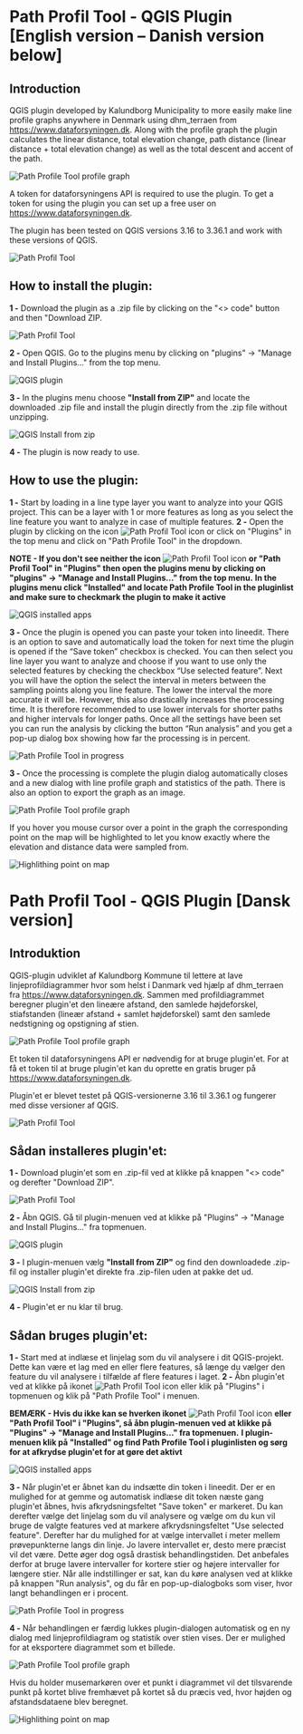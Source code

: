 # Path Profil Tool - QGIS Plugin [English version – Danish version below]

## Introduction
QGIS plugin developed by Kalundborg Municipality to more easily make line profile graphs anywhere in Denmark using dhm_terraen from https://www.dataforsyningen.dk.
Along with the profile graph the plugin calculates the linear distance, total elevation change, path distance (linear distance + total elevation change) as well as the total descent and accent of the path.

![Path Profile Tool profile graph](https://kalundborg.maps.arcgis.com/sharing/rest/content/items/eda64ef9cc6a498db8363125695cd851/data "Path Profile Tool profile graph")

A token for dataforsyningens API is required to use the plugin. To get a token for using the plugin you can set up a free user on https://www.dataforsyningen.dk.

The plugin has been tested on QGIS versions 3.16 to 3.36.1 and work with these versions of QGIS. 

![Path Profil Tool](https://kalundborg.maps.arcgis.com/sharing/rest/content/items/77af5d449514432ebcaa97d8bf606abe/data "Path Profil Tool plugin")

## How to install the plugin:

**1 -** Download the plugin as a .zip file by clicking on the "<> code" button and then "Download ZIP.

![Path Profil Tool](https://kalundborg.maps.arcgis.com/sharing/rest/content/items/e5773864d7ba4ebebe7573e0d1f88105/data "Path Profil Tool QGIS plugin download")


**2 -** Open QGIS. Go to the plugins menu by clicking on "plugins" -> "Manage and Install Plugins..." from the top menu.

![QGIS plugin](https://kalundborg.maps.arcgis.com/sharing/rest/content/items/ab4c9e762e214326b8e5978bc0cdd344/data "QGIS plugin")


**3 -** In the plugins menu choose **"Install from ZIP"** and locate the downloaded .zip file and install the plugin directly from the .zip file without unzipping.

![QGIS Install from zip](https://kalundborg.maps.arcgis.com/sharing/rest/content/items/1ec91e39f91c44c79de57d5a6899f2a4/data "QGIS Install from zip")


**4 -** The plugin is now ready to use.


## How to use the plugin:
**1 -** Start by loading in a line type layer you want to analyze into your QGIS project. This can be a layer with 1 or more features as long as you select the line feature you want to analyze in case of multiple features.
**2 -** Open the plugin by clicking on the icon ![Path Profil Tool icon](https://kalundborg.maps.arcgis.com/sharing/rest/content/items/1f2da0488d2c42e09fffb2e564b2aa42/data "Path Profil Tool QGIS plugin icon") or click on "Plugins" in the top menu and click on "Path Profile Tool" in the dropdown.

**NOTE - If you don't see neither the icon** ![Path Profil Tool icon](https://kalundborg.maps.arcgis.com/sharing/rest/content/items/1f2da0488d2c42e09fffb2e564b2aa42/data "Path Profil Tool QGIS plugin icon") **or "Path Profil Tool" in "Plugins" then open the plugins menu by clicking on "plugins" -> "Manage and Install Plugins..." from the top menu.**
**In the plugins menu click "Installed" and locate Path Profile Tool in the pluginlist and make sure to checkmark the plugin to make it active**

![QGIS installed apps](https://kalundborg.maps.arcgis.com/sharing/rest/content/items/c048a6b2ff324782b98f06aeb4220a89/data "QGIS installed apps")


**3 -** Once the plugin is opened you can paste your token into lineedit. There is an option to save and automatically load the token for next time the plugin is opened if the “Save token” checkbox is checked. 
You can then select you line layer you want to analyze and choose if you want to use only the selected features by checking the checkbox “Use selected feature”.
Next you will have the option the select the interval in meters between the sampling points along you line feature. 
The lower the interval the more accurate it will be. However, this also drastically increases the processing time. It is therefore recommended to use lower intervals for shorter paths and higher intervals for longer paths.
Once all the settings have been set you can run the analysis by clicking the button “Run analysis” and you get a pop-up dialog box showing how far the processing is in percent.

![Path Profile Tool in progress](https://kalundborg.maps.arcgis.com/sharing/rest/content/items/985878c4033449b6aaaad9342ca011f7/data "Path Profile Tool in progress")

**3 -** Once the processing is complete the plugin dialog automatically closes and a new dialog with line profile graph and statistics of the path. There is also an option to export the graph as an image. 

![Path Profile Tool profile graph](https://kalundborg.maps.arcgis.com/sharing/rest/content/items/eda64ef9cc6a498db8363125695cd851/data "Path Profile Tool profile graph")

If you hover you mouse cursor over a point in the graph the corresponding point on the map will be highlighted to let you know exactly where the elevation and distance data were sampled from.

![Highlithing point on map](https://kalundborg.maps.arcgis.com/sharing/rest/content/items/679152d9dfb84d3fab9844f6c64acdf1/data "Highlithing point on map")


# Path Profil Tool - QGIS Plugin [Dansk version]

## Introduktion
QGIS-plugin udviklet af Kalundborg Kommune til lettere at lave linjeprofildiagrammer hvor som helst i Danmark ved hjælp af dhm_terraen fra https://www.dataforsyningen.dk.
Sammen med profildiagrammet beregner plugin'et den lineære afstand, den samlede højdeforskel, stiafstanden (lineær afstand + samlet højdeforskel) samt den samlede nedstigning og opstigning af stien.

![Path Profile Tool profile graph](https://kalundborg.maps.arcgis.com/sharing/rest/content/items/eda64ef9cc6a498db8363125695cd851/data "Path Profile Tool profile graph")

Et token til dataforsyningens API er nødvendig for at bruge plugin'et. For at få et token til at bruge plugin'et kan du oprette en gratis bruger på https://www.dataforsyningen.dk.

Plugin'et er blevet testet på QGIS-versionerne 3.16 til 3.36.1 og fungerer med disse versioner af QGIS. 

![Path Profil Tool](https://kalundborg.maps.arcgis.com/sharing/rest/content/items/77af5d449514432ebcaa97d8bf606abe/data "Path Profil Tool plugin")

## Sådan installeres plugin'et:

**1 -** Download plugin'et som en .zip-fil ved at klikke på knappen "<> code" og derefter "Download ZIP".

![Path Profil Tool](https://kalundborg.maps.arcgis.com/sharing/rest/content/items/e5773864d7ba4ebebe7573e0d1f88105/data "Path Profil Tool QGIS plugin download")


**2 -** Åbn QGIS. Gå til plugin-menuen ved at klikke på "Plugins" -> "Manage and Install Plugins..." fra topmenuen.

![QGIS plugin](https://kalundborg.maps.arcgis.com/sharing/rest/content/items/ab4c9e762e214326b8e5978bc0cdd344/data "QGIS plugin")


**3 -** I plugin-menuen vælg **"Install from ZIP"** og find den downloadede .zip-fil og installer plugin'et direkte fra .zip-filen uden at pakke det ud.

![QGIS Install from zip](https://kalundborg.maps.arcgis.com/sharing/rest/content/items/1ec91e39f91c44c79de57d5a6899f2a4/data "QGIS Install from zip")


**4 -** Plugin'et er nu klar til brug.


## Sådan bruges plugin'et:
**1 -** Start med at indlæse et linjelag som du vil analysere i dit QGIS-projekt. Dette kan være et lag med en eller flere features, så længe du vælger den feature du vil analysere i tilfælde af flere features i laget.
**2 -** Åbn plugin'et ved at klikke på ikonet ![Path Profil Tool icon](https://kalundborg.maps.arcgis.com/sharing/rest/content/items/1f2da0488d2c42e09fffb2e564b2aa42/data "Path Profil Tool QGIS plugin icon") eller klik på "Plugins" i topmenuen og klik på "Path Profile Tool" i menuen.

**BEMÆRK - Hvis du ikke kan se hverken ikonet** ![Path Profil Tool icon](https://kalundborg.maps.arcgis.com/sharing/rest/content/items/1f2da0488d2c42e09fffb2e564b2aa42/data "Path Profil Tool QGIS plugin icon") **eller "Path Profil Tool" i "Plugins", så åbn plugin-menuen ved at klikke på "Plugins" -> "Manage and Install Plugins..." fra topmenuen.**
**I plugin-menuen klik på "Installed" og find Path Profile Tool i pluginlisten og sørg for at afkrydse plugin'et for at gøre det aktivt**

![QGIS installed apps](https://kalundborg.maps.arcgis.com/sharing/rest/content/items/c048a6b2ff324782b98f06aeb4220a89/data "QGIS installed apps")


**3 -** Når plugin'et er åbnet kan du indsætte din token i lineedit. Der er en mulighed for at gemme og automatisk indlæse dit token næste gang plugin'et åbnes, hvis afkrydsningsfeltet "Save token" er markeret. 
Du kan derefter vælge det linjelag som du vil analysere og vælge om du kun vil bruge de valgte features ved at markere afkrydsningsfeltet "Use selected feature".
Derefter har du mulighed for at vælge intervallet i meter mellem prøvepunkterne langs din linje. 
Jo lavere intervallet er, desto mere præcist vil det være. Dette øger dog også drastisk behandlingstiden. Det anbefales derfor at bruge lavere intervaller for kortere stier og højere intervaller for længere stier.
Når alle indstillinger er sat, kan du køre analysen ved at klikke på knappen "Run analysis", og du får en pop-up-dialogboks som viser, hvor langt behandlingen er i procent.

![Path Profile Tool in progress](https://kalundborg.maps.arcgis.com/sharing/rest/content/items/985878c4033449b6aaaad9342ca011f7/data "Path Profile Tool in progress")

**4 -** Når behandlingen er færdig lukkes plugin-dialogen automatisk og en ny dialog med linjeprofildiagram og statistik over stien vises. Der er mulighed for at eksportere diagrammet som et billede. 

![Path Profile Tool profile graph](https://kalundborg.maps.arcgis.com/sharing/rest/content/items/eda64ef9cc6a498db8363125695cd851/data "Path Profile Tool profile graph")

Hvis du holder musemarkøren over et punkt i diagrammet vil det tilsvarende punkt på kortet blive fremhævet på kortet så du præcis ved, hvor højden og afstandsdataene blev beregnet.

![Highlithing point on map](https://kalundborg.maps.arcgis.com/sharing/rest/content/items/679152d9dfb84d3fab9844f6c64acdf1/data "Highlithing point on map")
